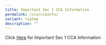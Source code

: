 ```yaml
---
title: Important Sec 1 CCA Information
permalink: /cca/ccainfo/
variant: tiptap
description: ""
---
```

<p>Click <a href="/files/Sec_1_CCA_Information.pdf" rel="noopener noreferrer nofollow" target="_blank">Here</a> for Important Sec 1 CCA Information</p>